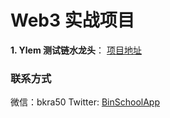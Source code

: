 # Web3 实战项目

**1. Ylem 测试链水龙头**： [项目地址](https://github.com/binschoolapp/web3/tree/main/faucet)


### 联系方式
微信：bkra50  Twitter: [BinSchoolApp](https://twitter.com/BinSchoolApp)